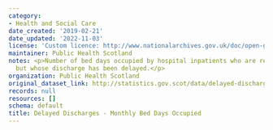 ```yaml
---
category:
- Health and Social Care
date_created: '2019-02-21'
date_updated: '2022-11-03'
license: 'Custom licence: http://www.nationalarchives.gov.uk/doc/open-government-licence/version/3/'
maintainer: Public Health Scotland
notes: <p>Number of bed days occupied by hospital inpatients who are ready for discharge,
  but whose discharge has been delayed.</p>
organization: Public Health Scotland
original_dataset_link: http://statistics.gov.scot/data/delayed-discharges-bed-days
records: null
resources: []
schema: default
title: Delayed Discharges - Monthly Bed Days Occupied
---
```


